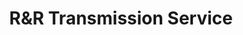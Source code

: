 ---
title: "R&R Transmission Service"
url: /pottstown/randr-transmission-service/
shop: car repair
---